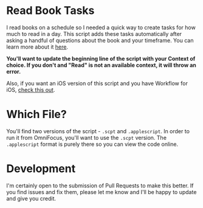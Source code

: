 # Read Book Tasks

I read books on a schedule so I needed a quick way to create tasks for how much to read in a day. This script adds these tasks automatically after asking a handful of questions about the book and your timeframe. You can learn more about it [here](http://joebuhlig.com/reading-books-on-a-schedule/).

__You'll want to update the beginning line of the script with your Context of choice. If you don't and "Read" is not an available context, it will throw an error.__

Also, if you want an iOS version of this script and you have Workflow for iOS, [check this out](https://workflow.is/workflows/cece509a6fd6477d8d9e479f3f5df184).

# Which File?

You'll find two versions of the script - `.scpt` and `.applescript`. In order to run it from OmniFocus, you'll want to use the `.scpt` version. The `.applescript` format is purely there so you can view the code online.

# Development

I'm certainly open to the submission of Pull Requests to make this better. If you find issues and fix them, please let me know and I'll be happy to update and give you credit.

